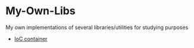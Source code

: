 # My-Own-Libs
My own implementations of several libraries/utilities for studying purposes

* [IoC container](../../tree/master/MyOwn.IoC)
